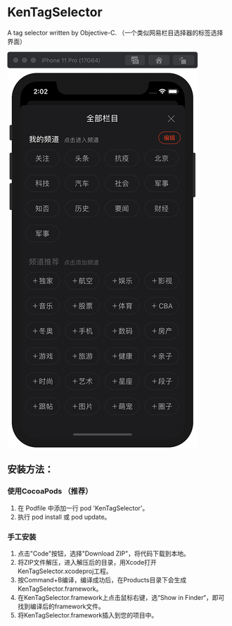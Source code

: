 # KenTagSelector
A tag selector written by Objective-C. （一个类似网易栏目选择器的标签选择界面）

![已适配暗黑模式](https://github.com/ken-hanks/KenTagSelector/blob/master/KenTagSelector/ScreenShot/55FBD6DC-688B-41F8-9D5F-056CAF788E98.png)

## 安装方法：
### 使用CocoaPods （推荐）
  1. 在 Podfile 中添加一行 pod 'KenTagSelector'。
  2. 执行 pod install 或 pod update。

### 手工安装
  1. 点击"Code"按钮，选择"Download ZIP"，将代码下载到本地。
  2. 将ZIP文件解压，进入解压后的目录，用Xcode打开KenTagSelector.xcodeproj工程。
  3. 按Command+B编译，编译成功后，在Products目录下会生成KenTagSelector.framework。
  4. 在KenTagSelector.framework上点击鼠标右键，选“Show in Finder“，即可找到编译后的framework文件。
  5. 将KenTagSelector.framework插入到您的项目中。
